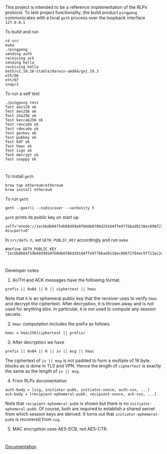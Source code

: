 This project is intended to be a reference implementation of the RLPx protocol.
To test project functionality, the build product `pingpong` communicates with a local `geth` process over the loopback interface `127.0.0.1`

To build and run

```
cd src
make
./pingpong
sending auth
receiving ack
sending hello
receiving hello
Geth/v1.10.26-stable/darwin-amd64/go1.19.3
eth/66
eth/67
snap/1
```

To run a self test

```
./pingpong test
Test aes128 ok
Test aes256 ok
Test sha256 ok
Test keccak256 ok
Test rencode ok
Test rdecode ok
Test genkey ok
Test pubkey ok
Test kdf ok
Test hmac ok
Test sign ok
Test decrypt ok
Test snappy ok
```

#

To install `geth`

```
brew tap ethereum/ethereum
brew install ethereum
```

To run `geth`

```
geth --goerli --nodiscover --verbosity 5
```

`geth` prints its public key on start up

```
self="enode://1ecbbdb04f54b68d99a9fb0d60786d29164ffe9776bad9118ec896f2764ec9f711ec2e6f8e0e21c1f0f9abe4515c45949e6bf776d84b54d08f7c32de60e8c480@127.0.0.1:30303?discport=0"
```

In `src/defs.h`, set `GETH_PUBLIC_KEY` accordingly and run `make`

```
#define GETH_PUBLIC_KEY "1ecbbdb04f54b68d99a9fb0d60786d29164ffe9776bad9118ec896f2764ec9f711ec2e6f8e0e21c1f0f9abe4515c45949e6bf776d84b54d08f7c32de60e8c480"
```

#

Developer notes

1. AUTH and ACK messages have the following format.

```
prefix || 0x04 || R || ciphertext || hmac
```

Note that `R` is an ephemeral public key that the receiver uses to verify `hmac` and decrypt the ciphertext.
After decryption, `R` is thrown away and is not used for anything else.
In particular, `R` is not used to compute any session secrets.

2. `hmac` computation includes the prefix as follows.

```
hmac = hmac256(ciphertext || prefix)
```

3. After decryption we have

```
prefix || 0x04 || R || iv || msg || hmac
```

The ciphertext of `iv || msg` is not padded to form a multiple of 16 byte blocks as is done in TLS and VPN.
Hence the length of `ciphertext` is exactly the same as the length of `iv || msg`.

4. From RLPx documentation

```
auth-body = [sig, initiator-pubk, initiator-nonce, auth-vsn, ...]
ack-body = [recipient-ephemeral-pubk, recipient-nonce, ack-vsn, ...]
```

Note that `recipient-ephemeral-pubk` is shown but there is no `initiator-ephemeral-pubk`.
Of course, both are required to establish a shared secret from which session keys are derived.
It turns out that `initiator-ephemeral-pubk` is recovered from `sig`.

5. MAC encryption uses AES-ECB, not AES-CTR.

#

[Documentation](https://georgeweigt.github.io/pingpong.pdf)
